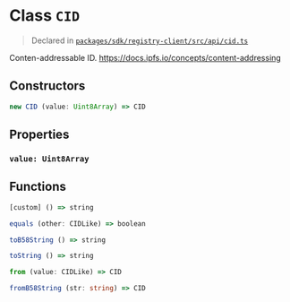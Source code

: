 # Class `CID`
> Declared in [`packages/sdk/registry-client/src/api/cid.ts`]()

Conten-addressable ID.
https://docs.ipfs.io/concepts/content-addressing

## Constructors
```ts
new CID (value: Uint8Array) => CID
```

## Properties
### `value: Uint8Array`

## Functions
```ts
[custom] () => string
```
```ts
equals (other: CIDLike) => boolean
```
```ts
toB58String () => string
```
```ts
toString () => string
```
```ts
from (value: CIDLike) => CID
```
```ts
fromB58String (str: string) => CID
```